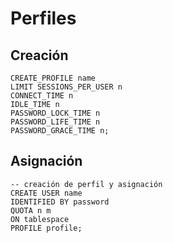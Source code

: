 # Perfiles
## Creación
```plsql
CREATE_PROFILE name
LIMIT SESSIONS_PER_USER n
CONNECT_TIME n
IDLE_TIME n
PASSWORD_LOCK_TIME n
PASSWORD_LIFE_TIME n
PASSWORD_GRACE_TIME n;
```

## Asignación
```plsql
-- creación de perfil y asignación
CREATE USER name
IDENTIFIED BY password
QUOTA n m
ON tablespace
PROFILE profile;
```